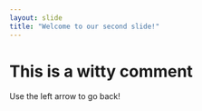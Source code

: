 ```yaml
---
layout: slide
title: "Welcome to our second slide!"
---
```

# This is a witty comment
Use the left arrow to go back!
